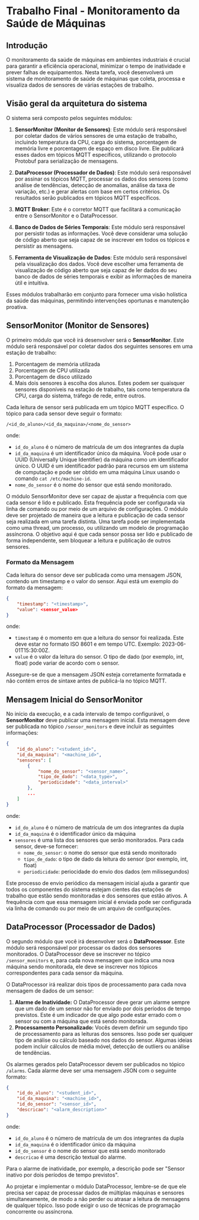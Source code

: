 #  Trabalho Final - Monitoramento da Saúde de Máquinas

## Introdução

O monitoramento da saúde de máquinas em ambientes industriais é crucial para garantir a eficiência operacional, minimizar o tempo de inatividade e prever falhas de equipamentos. Nesta tarefa, você desenvolverá um sistema de monitoramento de saúde de máquinas que coleta, processa e visualiza dados de sensores de várias estações de trabalho.

## Visão geral da arquitetura do sistema

O sistema será composto pelos seguintes módulos:

1. **SensorMonitor (Monitor de Sensores)**: Este módulo será responsável por coletar dados de vários sensores de uma estação de trabalho, incluindo temperatura da CPU, carga do sistema, porcentagem de memória livre e porcentagem de espaço em disco livre. Ele publicará esses dados em tópicos MQTT específicos, utilizando o protocolo Protobuf para serialização de mensagens.

2. **DataProcessor (Processador de Dados)**: Este módulo será responsável por assinar os tópicos MQTT, processar os dados dos sensores (como análise de tendências, detecção de anomalias, análise da taxa de variação, etc.) e gerar alertas com base em certos critérios. Os resultados serão publicados em tópicos MQTT específicos.

3. **MQTT Broker**: Este é o corretor MQTT que facilitará a comunicação entre o SensorMonitor e o DataProcessor.

4. **Banco de Dados de Séries Temporais**: Este módulo será responsável por persistir todas as informações. Você deve considerar uma solução de código aberto que seja capaz de se inscrever em todos os tópicos e persistir as mensagens.

5. **Ferramenta de Visualização de Dados**: Este módulo será responsável pela visualização dos dados. Você deve escolher uma ferramenta de visualização de código aberto que seja capaz de ler dados do seu banco de dados de séries temporais e exibir as informações de maneira útil e intuitiva.

Esses módulos trabalharão em conjunto para fornecer uma visão holística da saúde das máquinas, permitindo intervenções oportunas e manutenção proativa.



## SensorMonitor (Monitor de Sensores)

O primeiro módulo que você irá desenvolver será o **SensorMonitor**. Este módulo será responsável por coletar dados dos seguintes sensores em uma estação de trabalho:

1. Porcentagem de memória utilizada
2. Porcentagem de CPU utilizada
3. Porcentagem de disco utilizado
4. Mais dois sensores à escolha dos alunos. Estes podem ser quaisquer sensores disponíveis na estação de trabalho, tais como temperatura da CPU, carga do sistema, tráfego de rede, entre outros.

Cada leitura de sensor será publicada em um tópico MQTT específico. O tópico para cada sensor deve seguir o formato:

```
/<id_do_aluno>/<id_da_maquina>/<nome_do_sensor>
```
onde:

- `id_do_aluno` é o número de matrícula de um dos integrantes da dupla
- `id_da_maquina` é um identificador único da máquina. Você pode usar o UUID (Universally Unique Identifier) da máquina como um identificador único. O UUID é um identificador padrão para recursos em um sistema de computação e pode ser obtido em uma máquina Linux usando o comando `cat /etc/machine-id`.
- `nome_do_sensor` é o nome do sensor que está sendo monitorado.

O módulo SensorMonitor deve ser capaz de ajustar a frequência com que cada sensor é lido e publicado. Esta frequência pode ser configurada via linha de comando ou por meio de um arquivo de configurações. O módulo deve ser projetado de maneira que a leitura e publicação de cada sensor seja realizada em uma tarefa distinta. Uma tarefa pode ser implementada como uma thread, um processo, ou utilizando um modelo de programação assíncrona. O objetivo aqui é que cada sensor possa ser lido e publicado de forma independente, sem bloquear a leitura e publicação de outros sensores.

### Formato da Mensagem

Cada leitura do sensor deve ser publicada como uma mensagem JSON, contendo um timestamp e o valor do sensor. Aqui está um exemplo do formato da mensagem:

```json
{
    "timestamp": "<timestamp>",
    "value": <sensor_value>
}
```

onde:

- `timestamp` é o momento em que a leitura do sensor foi realizada. Este deve estar no formato ISO 8601 e em tempo UTC. Exemplo: 2023-06-01T15:30:00Z.
- `value` é o valor da leitura do sensor. O tipo de dado (por exemplo, int, float) pode variar de acordo com o sensor.

Assegure-se de que a mensagem JSON esteja corretamente formatada e não contém erros de sintaxe antes de publicá-la no tópico MQTT.

## Mensagem Inicial do SensorMonitor

No início da execução, e a cada intervalo de tempo configurável, o **SensorMonitor** deve publicar uma mensagem inicial. Esta mensagem deve ser publicada no tópico `/sensor_monitors` e deve incluir as seguintes informações:

```json
{
    "id_do_aluno": "<student_id>",
    "id_da_maquina": "<machine_id>",
    "sensores": [
        {
            "nome_do_sensor": "<sensor_name>",
            "tipo_de_dado": "<data_type>",
            "periodicidade": "<data_interval>"
        },
        ...
    ]
}
```

onde:

- `id_do_aluno` é o número de matrícula de um dos integrantes da dupla
- `id_da_maquina` é o identificador único da máquina
- `sensores` é uma lista dos sensores que serão monitorados. Para cada sensor, deve-se fornecer:
  - `nome_do_sensor`: o nome do sensor que está sendo monitorado
  - `tipo_de_dado`: o tipo de dado da leitura do sensor (por exemplo, int, float)
  -  `periodicidade`: periocidade do envio dos dados (em milissegundos)

Este processo de envio periódico da mensagem inicial ajuda a garantir que todos os componentes do sistema estejam cientes das estações de trabalho que estão sendo monitoradas e dos sensores que estão ativos. A frequência com que essa mensagem inicial é enviada pode ser configurada via linha de comando ou por meio de um arquivo de configurações.

## DataProcessor (Processador de Dados)

O segundo módulo que você irá desenvolver será o **DataProcessor**. Este módulo será responsável por processar os dados dos sensores monitorados. O DataProcessor deve se inscrever no tópico `/sensor_monitors` e, para cada nova mensagem que indica uma nova máquina sendo monitorada, ele deve se inscrever nos tópicos correspondentes para cada sensor da máquina.

O DataProcessor irá realizar dois tipos de processamento para cada nova mensagem de dados de um sensor:

1. **Alarme de Inatividade:** O DataProcessor deve gerar um alarme sempre que um dado de um sensor não for enviado por dois períodos de tempo previstos. Este é um indicador de que algo pode estar errado com o sensor ou com a máquina que está sendo monitorada.
2. **Processamento Personalizado:** Vocês devem definir um segundo tipo de processamento para as leituras dos sensores. Isso pode ser qualquer tipo de análise ou cálculo baseado nos dados do sensor. Algumas ideias podem incluir cálculos de média móvel, detecção de outliers ou análise de tendências.

Os alarmes gerados pelo DataProcessor devem ser publicados no tópico `/alarms`. Cada alarme deve ser uma mensagem JSON com o seguinte formato:

```json
{
    "id_do_aluno": "<student_id>",
    "id_da_maquina": "<machine_id>",
    "id_do_sensor": "<sensor_id>",
    "descricao": "<alarm_description>"
}
```
onde:

- `id_do_aluno` é o número de matrícula de um dos integrantes da dupla
- `id_da_maquina` é o identificador único da máquina
- `id_do_sensor` é o nome do sensor que está sendo monitorado
- `descricao` é uma descrição textual do alarme. 
 
Para o alarme de inatividade, por exemplo, a descrição pode ser "Sensor inativo por dois períodos de tempo previstos".

Ao projetar e implementar o módulo DataProcessor, lembre-se de que ele precisa ser capaz de processar dados de múltiplas máquinas e sensores simultaneamente, de modo a não perder ou atrasar a leitura de mensagens de qualquer tópico. Isso pode exigir o uso de técnicas de programação concorrente ou assíncrona.
